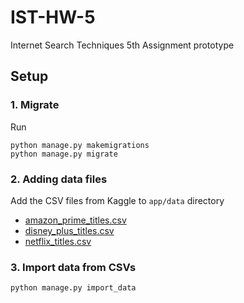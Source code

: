 # IST-HW-5

Internet Search Techniques 5th Assignment prototype

## Setup

### 1. Migrate

Run

```
python manage.py makemigrations
python manage.py migrate
```

### 2. Adding data files

Add the CSV files from Kaggle to `app/data` directory

- [amazon_prime_titles.csv](https://www.kaggle.com/datasets/shivamb/amazon-prime-movies-and-tv-shows)
- [disney_plus_titles.csv](https://www.kaggle.com/datasets/shivamb/disney-movies-and-tv-shows)
- [netflix_titles.csv](https://www.kaggle.com/datasets/shivamb/netflix-shows)

### 3. Import data from CSVs

`python manage.py import_data`
